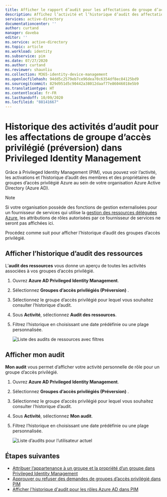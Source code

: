 ```yaml
---
title: Afficher le rapport d’audit pour les affectations de groupe d’accès privilégié dans Privileged Identity Management (PIM) – Azure AD | Microsoft Docs
description: Affichez l’activité et l’historique d’audit des affectations de groupe d’accès privilégié dans Azure AD Privileged Identity Management (PIM).
services: active-directory
documentationcenter: ''
author: curtand
manager: daveba
editor: ''
ms.service: active-directory
ms.topic: article
ms.workload: identity
ms.subservice: pim
ms.date: 07/27/2020
ms.author: curtand
ms.reviewer: shaunliu
ms.collection: M365-identity-device-management
ms.openlocfilehash: 94dd5c2579eb7ce96dea70c6354df8ec84125bd9
ms.sourcegitcommit: 829d951d5c90442a38012daaf77e86046018e5b9
ms.translationtype: HT
ms.contentlocale: fr-FR
ms.lasthandoff: 10/09/2020
ms.locfileid: "88141667"
---
```

# <a name="audit-activity-history-for-privileged-access-group-assignments-preview-in-privileged-identity-management"></a>Historique des activités d’audit pour les affectations de groupe d’accès privilégié (préversion) dans Privileged Identity Management

Grâce à Privileged Identity Management (PIM), vous pouvez voir l’activité, les activations et l’historique d’audit des membres et des propriétaires de groupes d’accès privilégié Azure au sein de votre organisation Azure Active Directory (Azure AD).

> [!NOTE]
> Si votre organisation possède des fonctions de gestion externalisées pour un fournisseur de services qui utilise la [gestion des ressources déléguées Azure](../../lighthouse/concepts/azure-delegated-resource-management.md), les attributions de rôles autorisées par ce fournisseur de services ne seront pas affichées ici.

Procédez comme suit pour afficher l’historique d’audit des groupes d’accès privilégié.

## <a name="view-resource-audit-history"></a>Afficher l’historique d’audit des ressources

L’**audit des ressources** vous donne un aperçu de toutes les activités associées à vos groupes d’accès privilégié.

1. Ouvrez **Azure AD Privileged Identity Management**.

1. Sélectionnez **Groupes d’accès privilégiés (Préversion)** .

1. Sélectionnez le groupe d’accès privilégié pour lequel vous souhaitez consulter l’historique d’audit.

1. Sous **Activité**, sélectionnez **Audit des ressources**.

1. Filtrez l’historique en choisissant une date prédéfinie ou une plage personnalisée.

    ![Liste des audits de ressources avec filtres](media/groups-audit/groups-resource-audit.png)

## <a name="view-my-audit"></a>Afficher mon audit

**Mon audit** vous permet d’afficher votre activité personnelle de rôle pour un groupe d’accès privilégié.

1. Ouvrez **Azure AD Privileged Identity Management**.

1. Sélectionnez **Groupes d’accès privilégiés (Préversion)** .

1. Sélectionnez le groupe d’accès privilégié pour lequel vous souhaitez consulter l’historique d’audit.

1. Sous **Activité**, sélectionnez **Mon audit**.

1. Filtrez l’historique en choisissant une date prédéfinie ou une plage personnalisée.

    ![Liste d’audits pour l’utilisateur actuel](media/azure-pim-resource-rbac/my-audit-time.png)

## <a name="next-steps"></a>Étapes suivantes

- [Attribuer l’appartenance à un groupe et la propriété d’un groupe dans Privileged Identity Management](groups-assign-member-owner.md)
- [Approuver ou refuser des demandes de groupes d’accès privilégié dans PIM](groups-approval-workflow.md)
- [Afficher l'historique d'audit pour les rôles Azure AD dans PIM](groups-audit.md)
